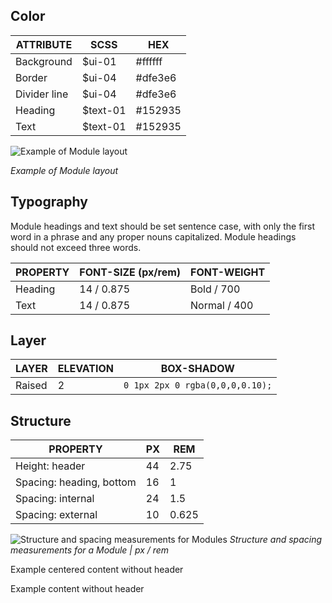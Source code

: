 ## Color

| ATTRIBUTE      | SCSS     | HEX      |
|------------|----------|----------|
| Background | $ui-01   | #ffffff  |
| Border     | $ui-04   | #dfe3e6  |
| Divider line| $ui-04  | #dfe3e6  |
| Heading    | $text-01 | #152935  |
| Text       | $text-01 | #152935  |


![Example of Module layout](images/module-style-1.png)

_Example of Module layout_

## Typography

Module headings and text should be set sentence case, with only the first word in a phrase and any proper nouns capitalized. Module headings should not exceed three words.

| PROPERTY | FONT-SIZE (px/rem)      | FONT-WEIGHT |
|----------|-----------------|-------------|
| Heading  | 14 / 0.875 | Bold / 700  |
| Text     | 14 / 0.875 | Normal / 400|

## Layer

| LAYER      | ELEVATION     | BOX-SHADOW      |
|------------|----------|----------|
| Raised     | 2        | `0 1px 2px 0 rgba(0,0,0,0.10);`  |

## Structure

| PROPERTY                 | PX | REM   |
|--------------------------|----|-------|
| Height: header           | 44 | 2.75  |
| Spacing: heading, bottom | 16 | 1     |
| Spacing: internal        | 24 | 1.5   |
| Spacing: external        | 10 | 0.625 |

<!--Needs to be added in:

Width: proportional
Single or Double >> needs to be explained more in paragraph form

**Breakpoints** >> Maybe we use a table for this?
>600 : 1 column
600-1024 : 2 col
1024-1600 : 3 columns
<1600 : 4 columns
-->

![Structure and spacing measurements for Modules](images/module-style-2.png)
_Structure and spacing measurements for a Module | px / rem_

<div data-insert-component="InteractiveSpec">
  <div class="bx--module bx--module--double">
    <div class="bx--module__inner">
      <div class="bx--module__content bx--module__content--centered">
        <p>
          Example centered content without header
        </p>
      </div>
    </div>
  </div>
  <div class="bx--module bx--module--single">
    <div class="bx--module__inner">
      <div class="bx--module__content">
        <p>
          Example content without header
        </p>
      </div>
    </div>
  </div>
</div>
